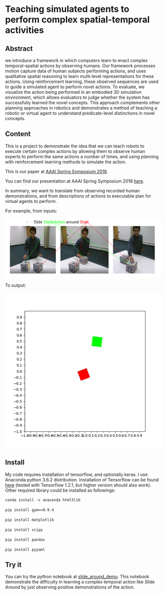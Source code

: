 # Teaching simulated agents to perform complex spatial-temporal activities

## Abstract

we introduce a framework in which computers learn to enact complex temporal-spatial actions by observing humans. Our framework processes  motion capture data of human subjects performing actions, and uses qualitative spatial reasoning to learn multi-level representations for
these actions. Using reinforcement learning, these observed sequences are used to guide a simulated agent to perform novel actions. To evaluate, we visualize the action being performed in an embodied 3D simulation environment, which allows evaluators to judge whether the system has successfully learned the novel concepts. This approach complements other planning approaches in robotics and demonstrates a method of teaching a robotic or virtual agent to understand predicate-level distinctions in novel concepts.

## Content

This is a project to demonstrate the idea that we can teach robots to execute certain complex actions by allowing them to observe human experts to perform the same actions a number of times, and using planning with reinforcement learning methods to simulate the action.

This is our paper at [AAAI Spring Symposium 2018](https://www.researchgate.net/profile/Tuan_Do14/publication/322836314_Teaching_Virtual_Agents_to_Perform_Complex_Spatial-Temporal_Activities/links/5a724463458515512075e396/Teaching-Virtual-Agents-to-Perform-Complex-Spatial-Temporal-Activities.pdf). 

You can find our presentation at AAAI Spring Symposium 2018 [here](miscellanous/AAAI-SS-2018-jp-edits.pptx).

In summary, we want to translate from observing recorded human demonstrations, and from descriptions of actions to executable plan for virtual agents to perform. 

For example, from inputs:

![Text input and video](miscellanous/inputs.PNG)

To output:

![Executed demonstration in simulator](miscellanous/slide_around_demo.gif)


## Install

My code requires installation of tensorflow, and optionally keras. I use Anaconda python 3.6.2 distribution. Installation of Tensorflow can be found [here](https://www.tensorflow.org/install/) (tested with Tensorflow 1.2.1, but higher version should also work). Other required library could be installed as followings:

```
conda install -c anaconda html5lib

pip install gym==0.9.4

pip install matplotlib

pip install scipy

pip install pandas

pip install pyyaml
```

## Try it

You can try the python notebook at [slide_around_demo](demo/slide_around_demo.ipynb). This notebook demonstrate the difficulty in learning a complex temporal action like *Slide Around* by just observing positive demonstrations of the action. 

